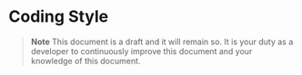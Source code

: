 # Coding Style

> **Note** This document is a draft and it will remain so. It is your duty as a developer to continuously
improve this document and your knowledge of this document.
